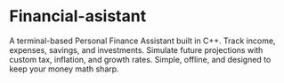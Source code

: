 # Financial-asistant
A terminal-based Personal Finance Assistant built in C++. Track income, expenses, savings, and investments. Simulate future projections with custom tax, inflation, and growth rates. Simple, offline, and designed to keep your money math sharp.
